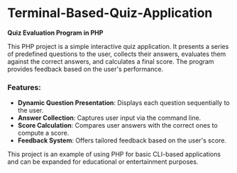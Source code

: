# Terminal-Based-Quiz-Application

**Quiz Evaluation Program in PHP**

This PHP project is a simple interactive quiz application. It presents a series of predefined questions to the user, collects their answers, evaluates them against the correct answers, and calculates a final score. The program provides feedback based on the user's performance. 

### Features:
- **Dynamic Question Presentation**: Displays each question sequentially to the user.
- **Answer Collection**: Captures user input via the command line.
- **Score Calculation**: Compares user answers with the correct ones to compute a score.
- **Feedback System**: Offers tailored feedback based on the user's score.

This project is an example of using PHP for basic CLI-based applications and can be expanded for educational or entertainment purposes.
